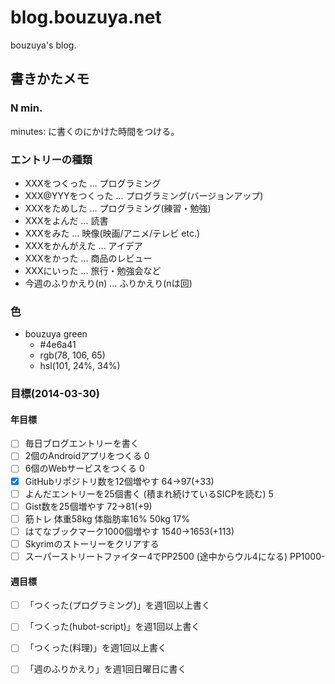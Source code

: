 blog.bouzuya.net
==============================================================================

bouzuya's blog.

書きかたメモ
------------------------------------------------------------------------------

### N min.

minutes: に書くのにかけた時間をつける。

### エントリーの種類

- XXXをつくった       ... プログラミング
- XXX@YYYをつくった   ... プログラミング(バージョンアップ)
- XXXをためした       ... プログラミング(練習・勉強)
- XXXをよんだ         ... 読書
- XXXをみた           ... 映像(映画/アニメ/テレビ etc.)
- XXXをかんがえた     ... アイデア
- XXXをかった         ... 商品のレビュー
- XXXにいった         ... 旅行・勉強会など
- 今週のふりかえり(n) ... ふりかえり(nは回)

### 色

- bouzuya green
  - #4e6a41
  - rgb(78, 106, 65)
  - hsl(101, 24%, 34%)

### 目標(2014-03-30)

#### 年目標

- [ ] 毎日ブログエントリーを書く
- [ ] 2個のAndroidアプリをつくる     0
- [ ] 6個のWebサービスをつくる       0
- [x] GitHubリポジトリ数を12個増やす 64->97(+33)
- [ ] よんだエントリーを25個書く (積まれ続けているSICPを読む) 5
- [ ] Gist数を25個増やす             72->81(+9)
- [ ] 筋トレ 体重58kg 体脂肪率16%    50kg 17%
- [ ] はてなブックマーク1000個増やす 1540->1653(+113)
- [ ] Skyrimのストーリーをクリアする
- [ ] スーパーストリートファイター4でPP2500 (途中からウル4になる) PP1000-

#### 週目標

- [ ] 「つくった(プログラミング)」を週1回以上書く
- [ ] 「つくった(hubot-script)」を週1回以上書く
- [ ] 「つくった(料理)」を週1回以上書く
- [ ] 「週のふりかえり」を週1回日曜日に書く


